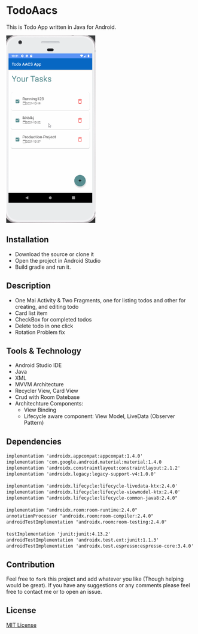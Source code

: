 
# TodoAacs

This is Todo App written in Java for Android.

<img src="image/todoaacs.gif" alt="TodoAacs Screenshot" height="500" />

## Installation
- Download the source or clone it
- Open the project in Android Studio
- Build gradle and run it.


## Description

- One Mai Activity & Two Fragments, one for listing todos and other for creating, and editing todo 
- Card list item
- CheckBox for completed todos
- Delete todo in one click
- Rotation Problem fix

## Tools & Technology

- Android Studio IDE
- Java
- XML
- MVVM Architecture
- Recycler View, Card View
- Crud with Room Datebase
- Architechture Components:
   - View Binding
   - Lifecycle aware component: View Model, LiveData (Observer Pattern)

## Dependencies

```
implementation 'androidx.appcompat:appcompat:1.4.0'  
implementation 'com.google.android.material:material:1.4.0  
implementation 'androidx.constraintlayout:constraintlayout:2.1.2'  
implementation 'androidx.legacy:legacy-support-v4:1.0.0'

implementation 'androidx.lifecycle:lifecycle-livedata-ktx:2.4.0'  
implementation 'androidx.lifecycle:lifecycle-viewmodel-ktx:2.4.0'  
implementation "androidx.lifecycle:lifecycle-common-java8:2.4.0"  

implementation "androidx.room:room-runtime:2.4.0"  
annotationProcessor "androidx.room:room-compiler:2.4.0"  
androidTestImplementation "androidx.room:room-testing:2.4.0"  

testImplementation 'junit:junit:4.13.2'  
androidTestImplementation 'androidx.test.ext:junit:1.1.3'  
androidTestImplementation 'androidx.test.espresso:espresso-core:3.4.0'  
```

## Contribution
Feel free to `fork` this project and add whatever you like (Though helping would be great). If you have any suggestions or any comments please feel free to contact me or to open an issue.

## License
[MIT License](./LICENSE)
